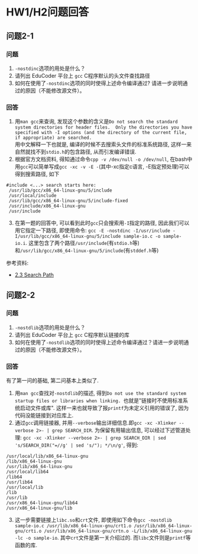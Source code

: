 # HW1/H2问题回答

## 问题2-1

### 问题

1. `-nostdinc`选项的用处是什么？
2. 请列出 EduCoder 平台上 `gcc` C程序默认的头文件查找路径
3. 如何在使用了`-nostdinc`选项的同时使得上述命令编译通过? 请进一步说明通过的原因（不能修改源文件）。

### 回答

1. 用`man gcc`来查询, 发现这个参数的含义是`Do not search the standard system directories for header files.  Only the directories you have specified with -I options (and the directory of the current file, if appropriate) are searched.`  
用中文解释一下也就是, 编译的时候不去搜索头文件的标准系统路径, 这样一来自然就找不到`stdio.h`的包含路径, 从而引发编译错误.
2. 根据官方文档资料, 得知通过命令`cpp -v /dev/null -o /dev/null`, 在bash中用`gcc`可以简单写成`gcc -xc -v -E -`(其中-xc指定c语言, -E指定预处理)可以得到搜索路径, 如下
```
#include <...> search starts here:
 /usr/lib/gcc/x86_64-linux-gnu/5/include
 /usr/local/include
 /usr/lib/gcc/x86_64-linux-gnu/5/include-fixed
 /usr/include/x86_64-linux-gnu
 /usr/include
```
3. 在第一题的回答中, 可以看到此时`gcc`只会搜索用`-I`指定的路径, 因此我们可以用它指定一下路径, 即使用命令: `gcc -E -nostdinc -I/usr/include -I/usr/lib/gcc/x86_64-linux-gnu/5/include sample-io.c -o sample-io.i`. 这里包含了两个路径`/usr/include`(有`stdio.h`等)和`/usr/lib/gcc/x86_64-linux-gnu/5/include`(有`stddef.h`等)  

参考资料:
- [2.3 Search Path](https://gcc.gnu.org/onlinedocs/cpp/Search-Path.html)

## 问题2-2

### 问题

1. `-nostdlib`选项的用处是什么？
2. 请列出 EduCoder 平台上 `gcc` C程序默认链接的库
3. 如何在使用了`-nostdlib`选项的同时使得上述命令编译通过？请进一步说明通过的原因（不能修改源文件）。

### 回答

有了第一问的基础, 第二问基本上类似了.  
1. 用`man gcc`查找对`-nostdlib`的描述, 得到`Do not use the standard system startup files or libraries when linking. `也就是"链接时不使用标准系统启动文件或库". 这样一来也就导致了报`printf`为未定义引用的错误了, 因为代码没能链接到对应库上.
2. 通过`gcc`调用链接器, 并用`--verbose`输出详细信息.即`gcc -xc -Xlinker --verbose 2>- | grep SEARCH_DIR`. 为保留有用输出信息, 可以经过下述管道处理: `gcc -xc -Xlinker --verbose 2>- | grep SEARCH_DIR | sed 's/SEARCH_DIR("=//g' | sed 's/"); */\n/g'`, 得到:
```
/usr/local/lib/x86_64-linux-gnu
/lib/x86_64-linux-gnu
/usr/lib/x86_64-linux-gnu
/usr/local/lib64
/lib64
/usr/lib64
/usr/local/lib
/lib
/usr/lib
/usr/x86_64-linux-gnu/lib64
/usr/x86_64-linux-gnu/lib
```
3. 这一步需要链接上`libc.so`和`crt`文件, 即使用如下命令`gcc -nostdlib sample-io.c /usr/lib/x86_64-linux-gnu/crt1.o /usr/lib/x86_64-linux-gnu/crti.o /usr/lib/x86_64-linux-gnu/crtn.o -L/lib/x86_64-linux-gnu -lc -o sample-io`. 其中`crt`文件是第一关介绍过的. 而`libc`文件则是`printf`等函数的库.
